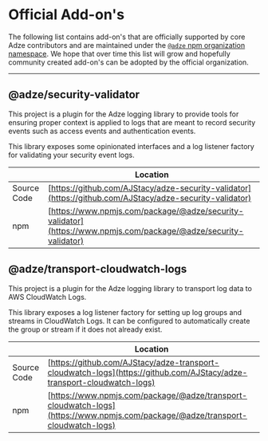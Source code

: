 # Official Add-on's

The following list contains add-on's that are officially supported by core Adze contributors and are maintained under the [`@adze` npm organization namespace](). We hope that over time this list will grow and hopefully community created add-on's can be adopted by the official organization.

---

## @adze/security-validator

This project is a plugin for the Adze logging library to provide tools for ensuring proper context is applied to logs that are meant to record security events such as access events and authentication events.

This library exposes some opinionated interfaces and a log listener factory for validating your security event logs.

|             | Location                                                                                                         |
| ----------- | ---------------------------------------------------------------------------------------------------------------- |
| Source Code | [https://github.com/AJStacy/adze-security-validator](https://github.com/AJStacy/adze-security-validator)         |
| npm         | [https://www.npmjs.com/package/@adze/security-validator](https://www.npmjs.com/package/@adze/security-validator) |

## @adze/transport-cloudwatch-logs

This project is a plugin for the Adze logging library to transport log data to AWS CloudWatch Logs.

This library exposes a log listener factory for setting up log groups and streams in CloudWatch Logs. It can be configured to automatically create the group or stream if it does not already exist.

|             | Location                                                                                                                       |
| ----------- | ------------------------------------------------------------------------------------------------------------------------------ |
| Source Code | [https://github.com/AJStacy/adze-transport-cloudwatch-logs](https://github.com/AJStacy/adze-transport-cloudwatch-logs)         |
| npm         | [https://www.npmjs.com/package/@adze/transport-cloudwatch-logs](https://www.npmjs.com/package/@adze/transport-cloudwatch-logs) |
